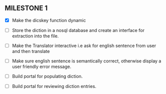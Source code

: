 ## MILESTONE 1 ##

- [x] Make the dicskey function dynamic

- [ ] Store the diction in a nosql database and create an interface for extraction into the file.

- [ ] Make the Translator interactive i.e ask for english sentence from user and then translate

- [ ] Make sure english sentence is semantically correct, otherwise display a user friendly error message.

- [ ] Build portal for populating diction.

- [ ] Build portal for reviewing diction entries.
